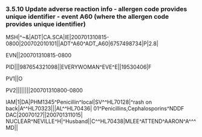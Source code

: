 ### 3.5.10 Update adverse reaction info - allergen code provides unique identifier - event A60 (where the allergen code provides unique identifier)

MSH|^~\&|ADT|CA.SCA|IE|200701310815-0800|200702010101||ADT^A60^ADT_A60|6757498734|P|2.8|

EVN||200701310815-0800

PID|||987654321098||EVERYWOMAN^EVE^E||19530406|F

PV1||O

PV2||||||||200701310800-0800

IAM|1|DA|PHM1345^Penicillin^local|SV^^HL70128|^rash on back|A^^HL70323|||AL^^HL70436| 01^Penicillins,Cephalosporins^NDDF DAC|20070127||200701311015| NUCLEAR^NEVILLE^H|^Husband||C^^HL70438|MLEE^ATTEND^AARON^A^^^MD||
